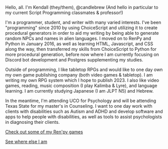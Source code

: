 Hello, all. I'm Kendall (they/them), @candlebrew
(And hello in particular to my current Script Programming classmates & professor!)

I'm a programmer, student, and writer with many varied interests. I've been "programming" since 2010 by using ChoiceScript and utilizing it to create procedural generators in order to aid my writing by being able to generate random NPCs and names in alien languages. I moved on to RenPy and Python in January 2016, as well as learning HTML, Javascript, and CSS along the way, then transferred my skills from ChoiceScript to Python for more procedural generation, before now where I am currently focusing on Discord bot development and Postgres supplementing my studies.

Outside of programming, I like tabletop RPGs and would like to one day own my own game publishing company (both video games & tabletop). I am writing my own RPG system which I hope to publish 2023. I also like video games, reading, music composition (I play Kalimba & Lyre), and language learning. I am currently studying Japanese (I am JLPT N5) and Hebrew.

In the meantime, I'm attending UCO for Psychology and will be attending Texas State for my master's in Counseling. I want to one day work with clients with disabilities such as Autism and ADHD and develop software and apps to help people with disabilities, as well as tools to assist psychologists in diagnosing their clients.

[Check out some of my Ren'py games](https://clewenbard.itch.io/)

[See where else I am](https://candlebrew.carrd.co/)
